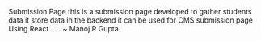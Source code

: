 Submission Page
this is a submission page
developed to gather students data
it store data in the backend
it can be used for CMS
submission page
Using React
.
.
.
~ Manoj R Gupta
